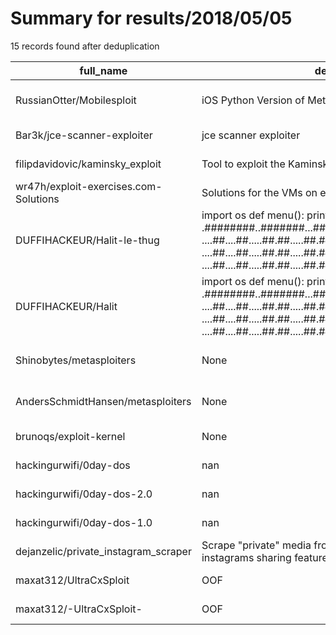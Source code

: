 
# Summary for results/2018/05/05
    
15 records found after deduplication

| full_name | description | html_url | matched_list | matched_count | pushed_at | size | stargazers_count | language | forks_count | vul_ids |
|---------------------------------------|------------------------------------------------------------------------------------------------------------------------------------------------------------------------------------------------------------------------------------------------------------------|----------------------------------------------------------|----------------------------------|-----------------|---------------------------|--------|--------------------|------------|---------------|-----------|
| RussianOtter/Mobilesploit | iOS Python Version of Metasploit | https://github.com/RussianOtter/Mobilesploit | ['metasploit module OR payload'] | 1 | 2018-05-05 14:16:22+00:00 | 107 | 26 | Python | 5 | [] |
| Bar3k/jce-scanner-exploiter | jce scanner exploiter | https://github.com/Bar3k/jce-scanner-exploiter | ['exploit'] | 1 | 2018-05-05 11:51:28+00:00 | 17 | 1 | Shell | 0 | [] |
| filipdavidovic/kaminsky_exploit | Tool to exploit the Kaminsky DNS vulnerability | https://github.com/filipdavidovic/kaminsky_exploit | ['exploit'] | 1 | 2018-05-05 12:54:07+00:00 | 244 | 4 | Python | 6 | [] |
| wr47h/exploit-exercises.com-Solutions | Solutions for the VMs on exploit-exercises.com | https://github.com/wr47h/exploit-exercises.com-Solutions | ['exploit'] | 1 | 2018-05-05 09:40:46+00:00 | 3 | 1 | | 0 | [] |
| DUFFIHACKEUR/Halit-le-thug | import os def menu(): print(""" .########..#######...#######..##........######...######. ....##....##.....##.##.....##.##.......##....##.##....## ....##....##.....##.##.....##.##.......##.......##...... ....##....##.....##.##.....##.##........###### | https://github.com/DUFFIHACKEUR/Halit-le-thug | ['metasploit module OR payload'] | 1 | 2018-05-05 12:33:23+00:00 | 0 | 41 | | 17 | [] |
| DUFFIHACKEUR/Halit | import os def menu(): print(""" .########..#######...#######..##........######...######. ....##....##.....##.##.....##.##.......##....##.##....## ....##....##.....##.##.....##.##.......##.......##...... ....##....##.....##.##.....##.##........###### | https://github.com/DUFFIHACKEUR/Halit | ['metasploit module OR payload'] | 1 | 2018-05-05 12:37:31+00:00 | 0 | 2 | | 0 | [] |
| Shinobytes/metasploiters | None | https://github.com/Shinobytes/metasploiters | ['metasploit module OR payload'] | 1 | 2018-05-05 13:44:12+00:00 | 155 | 0 | Vue | 0 | [] |
| AndersSchmidtHansen/metasploiters | None | https://github.com/AndersSchmidtHansen/metasploiters | ['metasploit module OR payload'] | 1 | 2018-05-05 13:52:39+00:00 | 155 | 0 | Vue | 0 | [] |
| brunoqs/exploit-kernel | None | https://github.com/brunoqs/exploit-kernel | ['exploit'] | 1 | 2018-05-05 15:21:19+00:00 | 1 | 0 | C | 0 | [] |
| hackingurwifi/0day-dos | nan | https://github.com/hackingurwifi/0day-dos | ['0day'] | 1 | 2018-05-05 16:25:46+00:00 | 0 | 0 | | 0 | [] |
| hackingurwifi/0day-dos-2.0 | nan | https://github.com/hackingurwifi/0day-dos-2.0 | ['0day'] | 1 | 2018-05-05 16:42:50+00:00 | 3 | 0 | Python | 0 | [] |
| hackingurwifi/0day-dos-1.0 | nan | https://github.com/hackingurwifi/0day-dos-1.0 | ['0day'] | 1 | 2018-05-05 16:45:25+00:00 | 5 | 0 | Python | 0 | [] |
| dejanzelic/private_instagram_scraper | Scrape "private" media from instagram to exploit instagrams sharing features | https://github.com/dejanzelic/private_instagram_scraper | ['exploit'] | 1 | 2018-05-05 18:42:29+00:00 | 1 | 2 | JavaScript | 0 | [] |
| maxat312/UltraCxSploit | OOF | https://github.com/maxat312/UltraCxSploit | ['sploit'] | 1 | 2018-05-05 23:14:23+00:00 | 0 | 0 | nan | 0 | [] |
| maxat312/-UltraCxSploit- | OOF | https://github.com/maxat312/-UltraCxSploit- | ['sploit'] | 1 | 2018-05-05 23:19:59+00:00 | 5878 | 0 | nan | 0 | [] |
